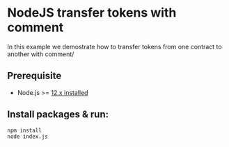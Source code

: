 # NodeJS  transfer tokens with comment

In this example we demostrate how to transfer tokens from one contract to another with comment/

## Prerequisite

* Node.js >= [12.x installed](https://nodejs.org)


## Install packages & run:

```sh
npm install
node index.js
```
